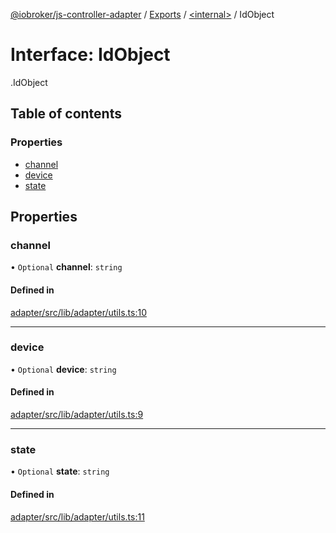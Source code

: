 [@iobroker/js-controller-adapter](../README.md) / [Exports](../modules.md) / [<internal\>](../modules/internal_.md) / IdObject

# Interface: IdObject

[<internal>](../modules/internal_.md).IdObject

## Table of contents

### Properties

- [channel](internal_.IdObject.md#channel)
- [device](internal_.IdObject.md#device)
- [state](internal_.IdObject.md#state)

## Properties

### channel

• `Optional` **channel**: `string`

#### Defined in

[adapter/src/lib/adapter/utils.ts:10](https://github.com/ioBroker/ioBroker.js-controller/blob/0a61af83/packages/adapter/src/lib/adapter/utils.ts#L10)

___

### device

• `Optional` **device**: `string`

#### Defined in

[adapter/src/lib/adapter/utils.ts:9](https://github.com/ioBroker/ioBroker.js-controller/blob/0a61af83/packages/adapter/src/lib/adapter/utils.ts#L9)

___

### state

• `Optional` **state**: `string`

#### Defined in

[adapter/src/lib/adapter/utils.ts:11](https://github.com/ioBroker/ioBroker.js-controller/blob/0a61af83/packages/adapter/src/lib/adapter/utils.ts#L11)
